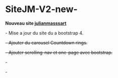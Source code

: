 # SiteJM-V2-new-
<p>
<strong>Nouveau site <a href='http://julianmassart.fr'>julianmasssart</a></strong>
</ul>
  <p>
  - Mise a jour du site du a bootstrap 4.
  </p>
  <p>
  <strike>- Ajouter du carousel Countdown rings.</strike>
  </p>
  <p>
  <strike>- Ajouter scrolling-nav et one-page avec bootstrap.</strike>
  </p>
  <p>
  -
  </p>
  <p>
  -
  </ul>
